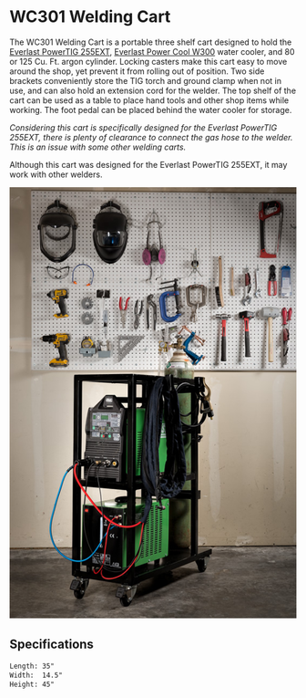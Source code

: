 # WC301 Welding Cart

The WC301 Welding Cart is a portable three shelf cart designed to hold the [Everlast PowerTIG 255EXT](https://www.everlastgenerators.com/product/tig-stick/powertig-255ext), [Everlast Power Cool W300](https://www.everlastgenerators.com/product/power-cool-w300-240v) water cooler, and 80 or 125 Cu. Ft. argon cylinder. Locking casters make this cart easy to move around the shop, yet prevent it from rolling out of position. Two side brackets conveniently store the TIG torch and ground clamp when not in use, and can also hold an extension cord for the welder. The top shelf of the cart can be used as a table to place hand tools and other shop items while working. The foot pedal can be placed behind the water cooler for storage.

_Considering this cart is specifically designed for the Everlast PowerTIG 255EXT, there is plenty of clearance to connect the gas hose to the welder. This is an issue with some other welding carts._

Although this cart was designed for the Everlast PowerTIG 255EXT, it may work
with other welders.

![](wc1_welding_cart.jpg)

## Specifications

```text
Length: 35"
Width:  14.5"
Height: 45"
```
